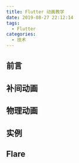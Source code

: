 ```yaml
---
title: Flutter 动画教学
date: 2019-08-27 22:12:14
tags:
  - Flutter
categories:
  - 技术
---
```


## 前言

## 补间动画

## 物理动画

## 实例

## Flare
